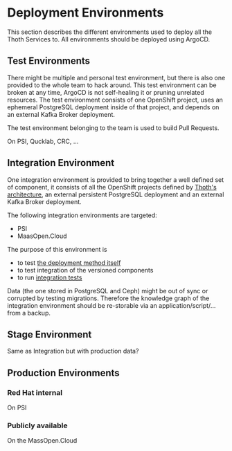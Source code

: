 # Deployment Environments

This section describes the different environments used to deploy all the Thoth Services to. All environments should
be deployed using ArgoCD.

## Test Environments

There might be multiple and personal test environment, but there is also one provided to the whole team to hack around.
This test environment can be broken at any time, ArgoCD is not self-healing it or pruning unrelated resources. The
test environment consists of one OpenShift project, uses an ephemeral PostgreSQL deployment inside of that project, and
depends on an external Kafka Broker deployment.

The test environment belonging to the team is used to build Pull Requests.

On PSI, Qucklab, CRC, ...

## Integration Environment

One integration environment is provided to bring together a well defined set of component, it consists of all the
OpenShift projects defined by [Thoth's architecture](https://raw.githubusercontent.com/thoth-station/core/master/doc/architecture.png),
an external persistent PostgreSQL deployment and an external Kafka Broker deployment.

The following integration environments are targeted:

* PSI
* MaasOpen.Cloud

The purpose of this environment is

* to test [the deployment method itself](https://github.com/thoth-station/thoth-application)
* to test integration of the versioned components
* to run [integration tests](https://github.com/thoth-station/integration-tests)

Data (the one stored in PostgreSQL and Ceph) might be out of sync or corrupted by testing migrations. Therefore the
knowledge graph of the integration environment should be re-storable via an application/script/... from a backup.

## Stage Environment

Same as Integration but with production data?

## Production Environments

### Red Hat internal

On PSI

### Publicly available

On the MassOpen.Cloud
